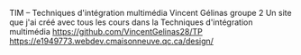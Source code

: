 TIM – Techniques d'intégration multimédia
Vincent Gélinas
groupe 2
Un site que j'ai créé avec tous les cours dans la Techniques d'intégration multimédia
https://github.com/VincentGelinas28/TP
https://e1949773.webdev.cmaisonneuve.qc.ca/design/
